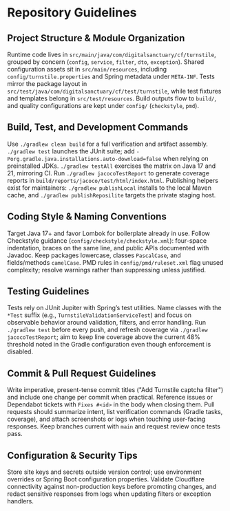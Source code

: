 # Repository Guidelines

## Project Structure & Module Organization
Runtime code lives in `src/main/java/com/digitalsanctuary/cf/turnstile`, grouped by concern (`config`, `service`, `filter`, `dto`, `exception`). Shared configuration assets sit in `src/main/resources`, including `config/turnstile.properties` and Spring metadata under `META-INF`. Tests mirror the package layout in `src/test/java/com/digitalsanctuary/cf/test/turnstile`, while test fixtures and templates belong in `src/test/resources`. Build outputs flow to `build/`, and quality configurations are kept under `config/` (`checkstyle`, `pmd`).

## Build, Test, and Development Commands
Use `./gradlew clean build` for a full verification and artifact assembly. `./gradlew test` launches the JUnit suite; add `-Porg.gradle.java.installations.auto-download=false` when relying on preinstalled JDKs. `./gradlew testAll` exercises the matrix on Java 17 and 21, mirroring CI. Run `./gradlew jacocoTestReport` to generate coverage reports in `build/reports/jacoco/test/html/index.html`. Publishing helpers exist for maintainers: `./gradlew publishLocal` installs to the local Maven cache, and `./gradlew publishReposilite` targets the private staging host.

## Coding Style & Naming Conventions
Target Java 17+ and favor Lombok for boilerplate already in use. Follow Checkstyle guidance (`config/checkstyle/checkstyle.xml`): four-space indentation, braces on the same line, and public APIs documented with Javadoc. Keep packages lowercase, classes `PascalCase`, and fields/methods `camelCase`. PMD rules in `config/pmd/ruleset.xml` flag unused complexity; resolve warnings rather than suppressing unless justified.

## Testing Guidelines
Tests rely on JUnit Jupiter with Spring’s test utilities. Name classes with the `*Test` suffix (e.g., `TurnstileValidationServiceTest`) and focus on observable behavior around validation, filters, and error handling. Run `./gradlew test` before every push, and refresh coverage via `./gradlew jacocoTestReport`; aim to keep line coverage above the current 48% threshold noted in the Gradle configuration even though enforcement is disabled.

## Commit & Pull Request Guidelines
Write imperative, present-tense commit titles ("Add Turnstile captcha filter") and include one change per commit when practical. Reference issues or Dependabot tickets with `Fixes #<id>` in the body when closing them. Pull requests should summarize intent, list verification commands (Gradle tasks, coverage), and attach screenshots or logs when touching user-facing responses. Keep branches current with `main` and request review once tests pass.

## Configuration & Security Tips
Store site keys and secrets outside version control; use environment overrides or Spring Boot configuration properties. Validate Cloudflare connectivity against non-production keys before promoting changes, and redact sensitive responses from logs when updating filters or exception handlers.
